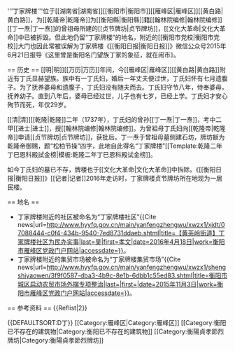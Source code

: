 '''丁家牌楼'''位于[[湖南省|湖南省]][[衡阳市|衡阳市]][[雁峰区|雁峰区]][[黄白路|黄白路]]，为[[乾隆帝|乾隆帝]]为[[衡阳縣|衡阳縣]]籍[[翰林院编修|翰林院编修]][[丁一焘|丁一焘]]的曾祖母所建的[[贞节牌坊|贞节牌坊]]，[[文化大革命|文化大革命]]中已被拆毁。但此地仍留“丁家牌楼”的地名，附近的[[衡阳市党校|衡阳市党校]]大门也因此常被误解为丁家牌楼<ref name=":0">《[[衡阳日报|衡阳日报]]》微信公众号2015年6月21日报导《这里曾是衡阳名门望族丁家的象征，就在闹市》</ref>。

== 历史 ==
[[明|明]][[万历|万历]]年间，今[[雁峰区|雁峰区]][[黄白路|黄白路]]附近有丁氏显赫望族。族中有一丁氏妇，婚后一年丈夫便过世，丁氏妇怀有七月遗腹子。为了抚养婆母和遗腹子，丁氏妇没有随夫而去。丁氏妇守节八年，侍奉婆母，抚养幼子。直到八年后，婆母已经过世，儿子也有七岁，已经上学。丁氏妇才安心殉节而死，年仅29岁<ref name=":0" />。

[[清|清]][[乾隆|乾隆]]二年（1737年），丁氏妇的曾孙[[丁一焘|丁一焘]]，考中二甲[[进士|进士]]，授[[翰林院编修|翰林院编修]]。为曾祖母丁氏妇向[[乾隆帝|乾隆帝]]申请[[贞节牌坊|贞节牌坊]]，获批后。丁一焘于曾祖母墓侧建石坊，牌坊额为乾隆帝御赐，题“松柏节操”四字，此地自此得名“丁家牌楼”<ref name=":0" /><ref>[[Template:乾隆二年丁巳恩科殿試金榜|模板:乾隆二年丁巳恩科殿试金榜]]</ref>。

如今丁氏妇的墓已不存，牌楼也于[[文化大革命|文化大革命]]中拆除。《[[衡阳日报|衡阳日报]]》[[记者|记者]]2016年走访时，丁家牌楼贞节牌坊所在地现为一居民楼<ref name=":0" />。

== 地名 ==
* 丁家牌楼附近的社区被命名为“丁家牌楼社区”<ref>{{Cite news|url=http://www.hyyfq.gov.cn/main/yanfengzhengwu/xwzx1/xjdt/07088444-c0f4-434b-9540-7ed8731ddaeb.shtml|title=【黄茶岭街道】丁家牌楼社区为民办实事|last=吴|first=孝文|date=2016年4月18日|work=衡阳市雁峰区党政门户网站|accessdate=}}</ref>。
* 丁家牌楼附近的集贸市场被命名为“丁家牌楼集贸市场”<ref>{{Cite news|url=http://www.hyyfq.gov.cn/main/yanfengzhengwu/xwzx1/shengshiyaowen/3f9f0587-dba3-4b9c-8e1b-6dbb1c55ed83.shtml|title=衡阳市城区启动农贸市场外摆专项整治|last=|first=|date=2015年11月3日|work=衡阳市雁峰区党政门户网站|accessdate=}}</ref>。

== 参考资料 ==
{{Reflist|2}}

{{DEFAULTSORT:D丁}}
[[Category:雁峰区|Category:雁峰区]]
[[Category:衡阳已不存在的建筑物|Category:衡阳已不存在的建筑物]]
[[Category:衡陽貞孝節烈牌坊|Category:衡陽貞孝節烈牌坊]]